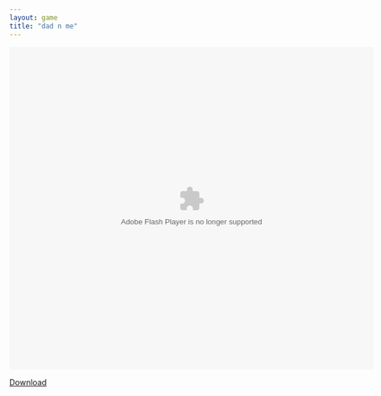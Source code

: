 ```yaml
---
layout: game
title: "dad n me"
---
```


<object width="100" height="100">
    <embed src="dadnme.swf" flashvars="" base="" quality="high" allowscriptaccess="always" allowfullscreen="true" bgcolor="" wmode="window" width="650" height="575" type="application/x-shockwave-flash" pluginspage="http://www.macromedia.com/go/getflashplayer">
</object>

<br>

<a href="dadnme.swf" download class="btn btn-secondary">Download</a>
